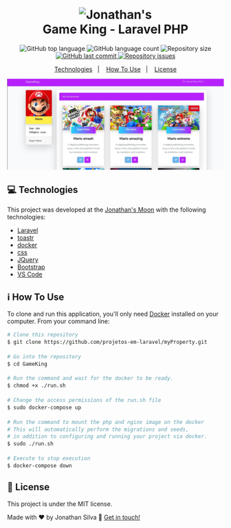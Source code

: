 
<h1 align="center">
    <img alt="Jonathan's" src="https://i.pinimg.com/originals/52/1a/fa/521afaada5d1c270249703e2420fbbb3.png" />
    <br>
    Game King - Laravel PHP
</h1>

<p align="center">
  <img alt="GitHub top language" src="https://img.shields.io/github/languages/top/projetos-em-laravel/GameKing.svg">

  <img alt="GitHub language count" src="https://img.shields.io/github/languages/count/projetos-em-laravel/GameKing.svg">

  <img alt="Repository size" src="https://img.shields.io/github/repo-size/projetos-em-laravel/GameKing.svg">
  <a href="https://github.com/projetos-em-laravel/GameKing/commits/master">
    <img alt="GitHub last commit" src="https://img.shields.io/github/last-commit/projetos-em-laravel/GameKing">
  </a>

  <a href="https://github.com/projetos-em-laravel/GameKing/issues">
    <img alt="Repository issues" src="https://img.shields.io/github/issues/projetos-em-laravel/GameKing.svg">
  </a>

<p align="center">
  <a href="#Moon-technologies">Technologies</a>&nbsp;&nbsp;&nbsp;|&nbsp;&nbsp;&nbsp;
  <a href="#information_source-how-to-use">How To Use</a>&nbsp;&nbsp;&nbsp;|&nbsp;&nbsp;&nbsp;
  <a href="#memo-license">License</a>
</p>

<p align="center">
  <img src="https://github.com/JonathansMoon/files/blob/master/images/GameKing.jpg">
</p>

## :computer: Technologies

This project was developed at the [Jonathan's Moon](#) with the following technologies:

-  [Laravel](https://laravel.com/)
-  [toastr](https://github.com/yoeunes/toastr)
-  [docker](https://www.docker.com/)
-  [css](https://developer.mozilla.org/pt-BR/docs/Web/CSS)
-  [JQuery](https://jquery.com/)
-  [Bootstrap](https://getbootstrap.com/)
-  [VS Code][vc]

## :information_source: How To Use

To clone and run this application, you'll only need [Docker](https://www.docker.com/) installed on your computer. From your command line:

```bash
# Clone this repository
$ git clone https://github.com/projetos-em-laravel/myProperty.git

# Go into the repository
$ cd GameKing

# Run the command and wait for the docker to be ready.
$ chmod +x ./run.sh

# Change the access permissions of the run.sh file
$ sudo docker-compose up

# Run the command to mount the php and nginx image on the docker
# This will automatically perform the migrations and seeds, 
# in addition to configuring and running your project via docker.
$ sudo ./run.sh

# Execute to stop execution
$ docker-compose down
```

## :memo: License
This project is under the MIT license.

Made with ♥ by Jonathan Silva :wave: [Get in touch!](https://www.linkedin.com/in/jonathan-silva-gomes-53271a168/)

[vc]: https://code.visualstudio.com/
